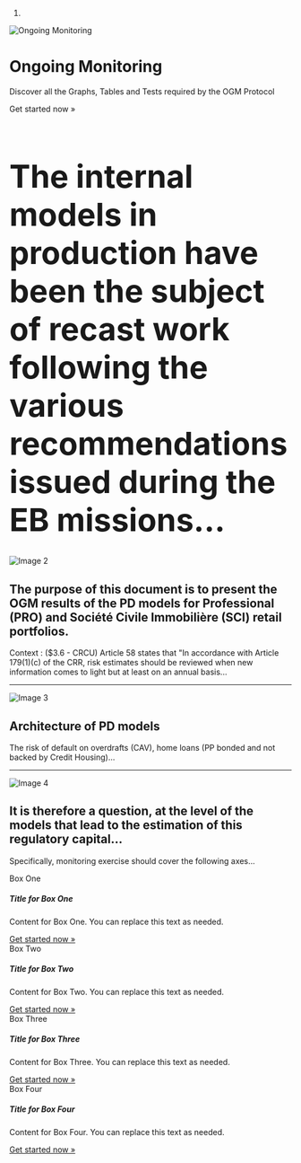 <!-- Carousel
================================================== -->
<div id="myCarousel" class="carousel slide" data-ride="carousel">
  <!-- Indicators -->
  <ol class="carousel-indicators">
    <li data-target="#myCarousel" data-slide-to="0" class="active"></li>
  </ol>
  <div class="carousel-inner">
    <div class="item active">
      <img src="path/to/your/image.jpg" alt="Ongoing Monitoring">
      <div class="container">
        <div class="carousel-caption">
          <h1 class="fit-head">Ongoing Monitoring</h1>
          <p class="fit-text">Discover all the Graphs, Tables and Tests required by the OGM Protocol</p>
          <p>
            <a class="btn btn-lg btn-primary" onclick="$('li:eq(1) a').tab('show');" role="button">Get started now &raquo;</a>
          </p>
        </div>
      </div>
    </div>
  </div>
</div>
<!-- /.carousel -->

<div class="container marketing">
  <!-- Texte de remplacement -->
  <h1 class="text-center fit-h1" style="font-size: 4em; margin-bottom: 30px;">The internal models in production have been the subject of recast work following the various recommendations issued during the EB missions...</h1>

  <div class="row featurette center-on-xs">
    <div class="col-md-5 col-md-push-7">
      <img class="featurette-image img-responsive" src="path/to/your/image2.jpg" alt="Image 2">
    </div>
    <div class="col-md-7 col-md-pull-5">
      <h2 class="featurette-heading">The purpose of this document is to present the OGM results of the PD models for Professional (PRO) and Société Civile Immobilière (SCI) retail portfolios.</h2>
      <p class="lead">
        Context :
        ($3.6 - CRCU) Article 58 states that "In accordance with Article 179(1)(c) of the CRR, risk estimates should be reviewed when new information comes to light but at least on an annual basis...
      </p>
    </div>
  </div>

  <hr class="featurette-divider">

  <div class="row featurette center-on-xs">
    <div class="col-md-5">
      <img class="featurette-image img-responsive" src="path/to/your/image3.jpg" alt="Image 3">
    </div>
    <div class="col-md-7">
      <h2 class="featurette-heading">Architecture of PD models</h2>
      <p class="lead">
        The risk of default on overdrafts (CAV), home loans (PP bonded and not backed by Credit Housing)...
      </p>
    </div>
  </div>

  <hr class="featurette-divider">

  <div class="row featurette center-on-xs">
    <div class="col-md-5 col-md-push-7">
      <img class="featurette-image img-responsive" src="path/to/your/image4.jpg" alt="Image 4">
    </div>
    <div class="col-md-7 col-md-pull-5">
      <h2 class="featurette-heading">It is therefore a question, at the level of the models that lead to the estimation of this regulatory capital...</h2>
      <p class="lead">
        Specifically, monitoring exercise should cover the following axes...
      </p>
    </div>
  </div>
</div>

<!-- Interactive Boxes -->
<div class="container">
  <!-- First Row of Boxes -->
  <div class="row">
    <div class="col-md-6">
      <div class="card border-primary mb-3">
        <div class="card-header">Box One</div>
        <div class="card-body">
          <h5 class="card-title">Title for Box One</h5>
          <p class="card-text">Content for Box One. You can replace this text as needed.</p>
          <a href="#" class="btn btn-primary" onclick="$('li:eq(1) a').tab('show');">Get started now &raquo;</a>
        </div>
      </div>
    </div>
    <div class="col-md-6">
      <div class="card border-success mb-3">
        <div class="card-header">Box Two</div>
        <div class="card-body">
          <h5 class="card-title">Title for Box Two</h5>
          <p class="card-text">Content for Box Two. You can replace this text as needed.</p>
          <a href="#" class="btn btn-success" onclick="$('li:eq(2) a').tab('show');">Get started now &raquo;</a>
        </div>
      </div>
    </div>
  </div>

  <!-- Second Row of Boxes -->
  <div class="row">
    <div class="col-md-6">
      <div class="card border-warning mb-3">
        <div class="card-header">Box Three</div>
        <div class="card-body">
          <h5 class="card-title">Title for Box Three</h5>
          <p class="card-text">Content for Box Three. You can replace this text as needed.</p>
          <a href="#" class="btn btn-warning" onclick="$('li:eq(3) a').tab('show');">Get started now &raquo;</a>
        </div>
      </div>
    </div>
    <div class="col-md-6">
      <div class="card border-danger mb-3">
        <div class="card-header">Box Four</div>
        <div class="card-body">
          <h5 class="card-title">Title for Box Four</h5>
          <p class="card-text">Content for Box Four. You can replace this text as needed.</p>
          <a href="#" class="btn btn-danger" onclick="$('li:eq(4) a').tab('show');">Get started now &raquo;</a>
        </div>
      </div>
    </div>
  </div>
</div>


</div>
<script src="https://code.jquery.com/jquery-3.5.1.slim.min.js"></script>
<script src="https://cdn.jsdelivr.net/npm/@popperjs/core@2.4.0/dist/umd/popper.min.js"></script>
<script src="https://stackpath.bootstrapcdn.com/bootstrap/4.5.2/js/bootstrap.min.js"></script>

